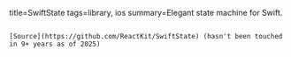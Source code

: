 title=SwiftState
tags=library, ios
summary=Elegant state machine for Swift.
~~~~~~

[Source](https://github.com/ReactKit/SwiftState) (hasn't been touched in 9+ years as of 2025)

